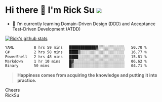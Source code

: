 # Hi there 👋 I'm Rick Su ![](https://komarev.com/ghpvc/?username=ricksu978)
<!--
**ricksu978/ricksu978** is a ✨ _special_ ✨ repository because its `README.md` (this file) appears on your GitHub profile.

Here are some ideas to get you started:

- 🔭 I’m currently working on ...
-->
- 🌱 I’m currently learning Domain-Driven Design (DDD) and Acceptance Test-Driven Development (ATDD)
<!--
- 👯 I’m looking to collaborate on ...
- 🤔 I’m looking for help with ...
- 💬 Ask me about ...
- 📫 How to reach me: ...
- 😄 Pronouns: ...
- ⚡ Fun fact: ...
-->
[![Rick's github stats](https://github-readme-stats.vercel.app/api?username=ricksu978&theme=dark)](https://github.com/ricksu978/ricksu978)

<!--START_SECTION:waka-->

```txt
YAML         8 hrs 59 mins   ████████████▓░░░░░░░░░░░░   50.70 %
C#           2 hrs 58 mins   ████▒░░░░░░░░░░░░░░░░░░░░   16.77 %
PowerShell   2 hrs 48 mins   ████░░░░░░░░░░░░░░░░░░░░░   15.81 %
Markdown     1 hr 10 mins    █▓░░░░░░░░░░░░░░░░░░░░░░░   06.62 %
Binary       50 mins         █▒░░░░░░░░░░░░░░░░░░░░░░░   04.71 %
```

<!--END_SECTION:waka-->

> **Happiness comes from acquiring the knowledge and putting it into practice.**

Cheers  
RickSu 
